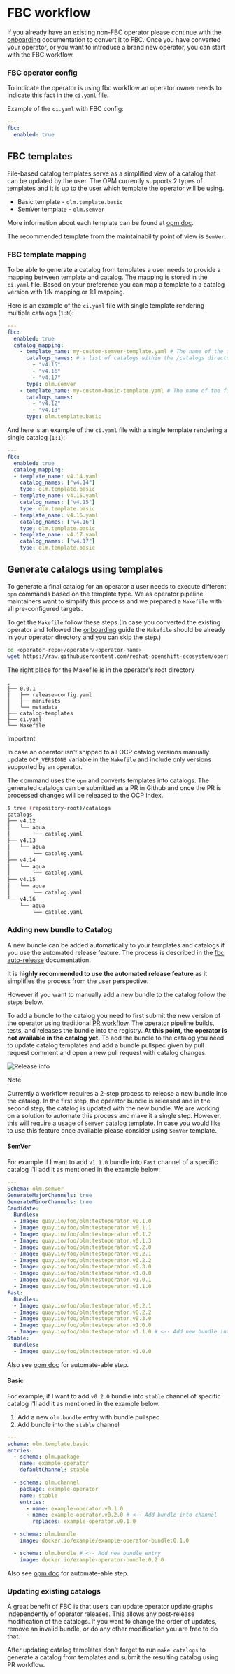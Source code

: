 # FBC workflow

If you already have an existing non-FBC operator please continue with the [onboarding](./fbc_onboarding.md) documentation to convert it to FBC. Once you have converted your operator, or you want to introduce a brand new operator, you can start with the FBC workflow.

### FBC operator config
To indicate the operator is using fbc workflow an operator owner needs to indicate this
fact in the `ci.yaml` file.

Example of the `ci.yaml` with FBC config:
```yaml
---
fbc:
  enabled: true
```

## FBC templates
File-based catalog templates serve as a simplified view of a catalog that can be updated
by the user. The OPM currently supports 2 types of templates and it is up to the user which
template the operator will be using.

* Basic template - `olm.template.basic`
* SemVer template - `olm.semver`

More information about each template can be found at [opm doc](https://olm.operatorframework.io/docs/reference/catalog-templates/).

The recommended template from the maintainability point of view is `SemVer`.

### FBC template mapping
To be able to generate a catalog from templates a user needs to provide a mapping between
template and catalog. The mapping is stored in the `ci.yaml` file. Based on your preference
you can map a template to a catalog version with 1:N mapping or 1:1 mapping.

Here is an example of the `ci.yaml` file with single template rendering multiple catalogs (`1:N`):

```yaml
---
fbc:
  enabled: true
  catalog_mapping:
    - template_name: my-custom-semver-template.yaml # The name of the file inside ./catalog-templates directory
      catalogs_names: # a list of catalogs within the /catalogs directory
        - "v4.15"
        - "v4.16"
        - "v4.17"
      type: olm.semver
    - template_name: my-custom-basic-template.yaml # The name of the file inside catalog-templates directory
      catalogs_names:
        - "v4.12"
        - "v4.13"
      type: olm.template.basic
```

And here is an example of the `ci.yaml` file with a single template rendering a single catalog (`1:1`):

```yaml
---
fbc:
  enabled: true
  catalog_mapping:
  - template_name: v4.14.yaml
    catalog_names: ["v4.14"]
    type: olm.template.basic
  - template_name: v4.15.yaml
    catalog_names: ["v4.15"]
    type: olm.template.basic
  - template_name: v4.16.yaml
    catalog_names: ["v4.16"]
    type: olm.template.basic
  - template_name: v4.17.yaml
    catalog_names: ["v4.17"]
    type: olm.template.basic
```

## Generate catalogs using templates
To generate a final catalog for an operator a user needs to execute different `opm`
commands based on the template type. We as operator pipeline maintainers want
to simplify this process and we prepared a `Makefile` with all pre-configured targets.

To get the `Makefile` follow these steps (In case you converted the existing operator and
followed the [onboarding](./fbc_onboarding.md) guide the `Makefile` should be already in
your operator directory and you can skip the step.)

```bash
cd <operator-repo>/operator/<operator-name>
wget https://raw.githubusercontent.com/redhat-openshift-ecosystem/operator-pipelines/main/fbc/Makefile
```

The right place for the Makefile is in the operator's root directory
```
.
├── 0.0.1
|   ├── release-config.yaml
│   ├── manifests
│   └── metadata
├── catalog-templates
├── ci.yaml
└── Makefile

```

> [!IMPORTANT]
> In case an operator isn't shipped to all OCP catalog versions manually update `OCP_VERSIONS`
> variable in the `Makefile` and include only versions supported by an operator.

The command uses the `opm` and converts templates into catalogs. The generated catalogs
can be submitted as a PR in Github and once the PR is processed changes will be released to the
OCP index.

```bash
$ tree (repository-root)/catalogs
catalogs
├── v4.12
│   └── aqua
│       └── catalog.yaml
├── v4.13
│   └── aqua
│       └── catalog.yaml
├── v4.14
│   └── aqua
│       └── catalog.yaml
├── v4.15
│   └── aqua
│       └── catalog.yaml
└── v4.16
    └── aqua
        └── catalog.yaml

```

### Adding new bundle to Catalog
A new bundle can be added automatically to your templates and catalogs if you use
the automated release feature. The process is described in the
[fbc auto-release](./fbc_autorelease.md) documentation.

It is **highly recommended to use the automated release feature** as it simplifies the process
from the user perspective.

However if you want to manually add a new bundle to the catalog follow the steps below.

To add a bundle to the catalog you need to first submit the new version of the operator
using traditional [PR workflow](./contributing-via-pr.md). The operator pipeline builds,
tests, and releases the bundle into the registry. **At this point, the operator is not available
in the catalog yet.** To add the bundle to the catalog you need to update catalog templates
and add a bundle pullspec given by pull request comment and open a new pull request with catalog
changes.

![Release info](../img/release-info.png)

> [!NOTE]
> Currently a workflow requires a 2-step process to release a new bundle into the catalog. In the first step, the operator bundle is released and in the second step, the catalog is updated with the new bundle.
> We are working on a solution to automate this process and make it a single step. However, this will require a usage of `SemVer` catalog template. In case you would like to use this feature once available please consider using `SemVer` template.

#### SemVer
For example if I want to add `v1.1.0` bundle into `Fast` channel of a specific catalog I'll
add it as mentioned in the example below:

```yaml
---
Schema: olm.semver
GenerateMajorChannels: true
GenerateMinorChannels: true
Candidate:
  Bundles:
  - Image: quay.io/foo/olm:testoperator.v0.1.0
  - Image: quay.io/foo/olm:testoperator.v0.1.1
  - Image: quay.io/foo/olm:testoperator.v0.1.2
  - Image: quay.io/foo/olm:testoperator.v0.1.3
  - Image: quay.io/foo/olm:testoperator.v0.2.0
  - Image: quay.io/foo/olm:testoperator.v0.2.1
  - Image: quay.io/foo/olm:testoperator.v0.2.2
  - Image: quay.io/foo/olm:testoperator.v0.3.0
  - Image: quay.io/foo/olm:testoperator.v1.0.0
  - Image: quay.io/foo/olm:testoperator.v1.0.1
  - Image: quay.io/foo/olm:testoperator.v1.1.0
Fast:
  Bundles:
  - Image: quay.io/foo/olm:testoperator.v0.2.1
  - Image: quay.io/foo/olm:testoperator.v0.2.2
  - Image: quay.io/foo/olm:testoperator.v0.3.0
  - Image: quay.io/foo/olm:testoperator.v1.0.0
  - Image: quay.io/foo/olm:testoperator.v1.1.0 # <-- Add new bundle into fast channel
Stable:
  Bundles:
  - Image: quay.io/foo/olm:testoperator.v1.0.0
```
Also see [opm doc](https://olm.operatorframework.io/docs/advanced-tasks/catalog-update-formulary/#semver)
for automate-able step.

#### Basic
For example, if I want to add `v0.2.0` bundle into `stable` channel of specific catalog I'll
add it as mentioned in the example below.

1. Add a new `olm.bundle` entry with bundle pullspec
2. Add bundle into the `stable` channel

```yaml
---
schema: olm.template.basic
entries:
  - schema: olm.package
    name: example-operator
    defaultChannel: stable

  - schema: olm.channel
    package: example-operator
    name: stable
    entries:
      - name: example-operator.v0.1.0
      - name: example-operator.v0.2.0 # <-- Add bundle into channel
        replaces: example-operator.v0.1.0

  - schema: olm.bundle
    image: docker.io/example/example-operator-bundle:0.1.0

  - schema: olm.bundle # <-- Add new bundle entry
    image: docker.io/example-operator-bundle:0.2.0
```

Also see [opm doc](https://olm.operatorframework.io/docs/advanced-tasks/catalog-update-formulary/#fbc)
for automate-able step.

### Updating existing catalogs
A great benefit of FBC is that users can update operator update graphs independently
of operator releases. This allows any post-release modification of the catalogs.
If you want to change the order of updates, remove an invalid bundle, or do any other modification
you are free to do that.

After updating catalog templates don't forget to run `make catalogs` to generate a catalog
from templates and submit the resulting catalog using PR workflow.
